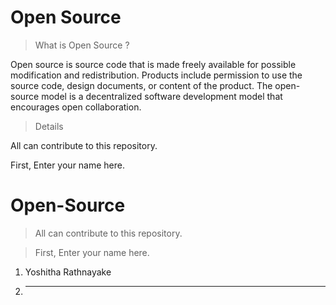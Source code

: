 
# Open Source

> What is Open Source ?

Open source is source code that is made freely available for possible modification and redistribution. Products include permission to use the source code, design documents, or content of the product. The open-source model is a decentralized software development model that encourages open collaboration.

> Details

All can contribute to this repository.

First, Enter your name here.

# Open-Source
> All can contribute to this repository.

> First, Enter your name here.


1. Yoshitha Rathnayake
2. _ _ _ _ _ _ _ _
